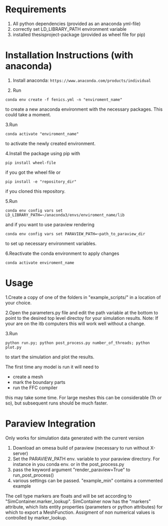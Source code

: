 <h1>
    Requirements
</h1>

1. All python dependencies (provided as an anaconda yml-file)
2. correctly set LD_LIBRARY_PATH environment variable
3. installed thesisproject-package (provided as wheel file for pip)

<h1>
Installation Instructions (with anaconda)
</h1>

1. Install anaconda:
`https://www.anaconda.com/products/individual`


2. Run

`
conda env create -f fenics.yml -n "enviroment_name"
`

to create a new anaconda environment with the necessary packages.
This could take a moment.

3.Run

`conda activate "enviroment_name"`

to activate the newly created environment.

4.Install the package using pip with

`
pip install wheel-file
`

if you got the wheel file or 

`
pip install -e "repository_dir"
`

if you cloned this repository.

5.Run

`
conda env config vars set LD_LIBRARY_PATH=~/anaconda3/envs/enviroment_name/lib
`


and if you want to use paraview rendering 

`conda env config vars set PARAVIEW_PATH=~path_to_paraview_dir
`


to set up necessary environment variables.

6.Reactivate the conda environment to apply changes

`conda activate enviroment_name`


<h1>
    Usage
</h1>
1.Create a copy of one of the folders in "example_scripts/" in a location of your choice.

2.Open the parameters.py file and edit the path variable at the bottom to point to the desired top level directoy for your simulation results.
Note: If your are on the itb computers this will work well without a change.

3.Run

`python run.py; python post_process.py number_of_threads; python plot.py`

to start the simulation and plot the results.

The first time any model is run it will need to
- create a mesh
- mark the boundary parts
- run the FFC compiler

this may take some time. For large meshes this can be considerable (1h or so), but 
subsequent runs should be much faster. 

<h1>
    Paraview Integration
</h1>
Only works for simulation data generated with the current version

1. Download an omesa build of paraview (necessary to run without X-server)
2. Set the PARAVIEW_PATH env. variable to your paraview directory. For instance in you conda env. or in the post_process.py
4. pass the keyword argument "render_paraview=True" to run_post_process() 
5. various settings can be passed. "example_min" contains a commented example
   

The cell type markers are floats and will be set according to "SimContainer.marker_lookup".
SimContainer now has the "markers" attribute, which lists entity 
properties (parameters or python attributes) for which to export a MeshFunction. 
Assigment of non numerical values is controlled by marker_lookup.






 

 

